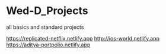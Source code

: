 # Wed-D_Projects
all basics and standard projects 

https://replicated-netflix.netlify.app
http://ios-world.netlify.app
https://aditya-portpolio.netlify.app
